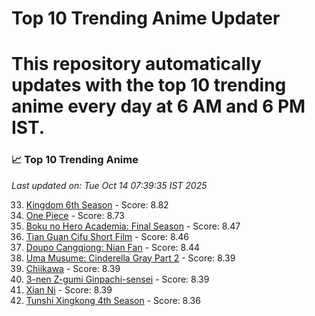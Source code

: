 # Top 10 Trending Anime Updater
# This repository automatically updates with the top 10 trending anime every day at 6 AM and 6 PM IST.

<!-- ANIME_LIST_START -->
### 📈 Top 10 Trending Anime

*Last updated on: Tue Oct 14 07:39:35 IST 2025*

33. [Kingdom 6th Season](https://myanimelist.net/anime/61517) - Score: 8.82
54. [One Piece](https://myanimelist.net/anime/21) - Score: 8.73
166. [Boku no Hero Academia: Final Season](https://myanimelist.net/anime/60098) - Score: 8.47
174. [Tian Guan Cifu Short Film](https://myanimelist.net/anime/60988) - Score: 8.46
187. [Doupo Cangqiong: Nian Fan](https://myanimelist.net/anime/51039) - Score: 8.44
221. [Uma Musume: Cinderella Gray Part 2](https://myanimelist.net/anime/61930) - Score: 8.39
217. [Chiikawa](https://myanimelist.net/anime/50250) - Score: 8.39
217. [3-nen Z-gumi Ginpachi-sensei](https://myanimelist.net/anime/54757) - Score: 8.39
222. [Xian Ni](https://myanimelist.net/anime/55809) - Score: 8.39
252. [Tunshi Xingkong 4th Season](https://myanimelist.net/anime/56524) - Score: 8.36

<!-- ANIME_LIST_END -->
